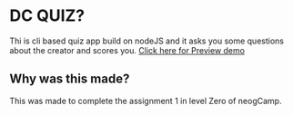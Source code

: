 # DC QUIZ?
Thi is cli based quiz app build on nodeJS and it asks you some questions about the creator and scores you.
[Click here for Preview demo](https://replit.com/@akhand3108/DoyouknowAkhand?embed=1&output=1)

## Why was this made?
This was made to complete the assignment 1 in level Zero of neogCamp.

